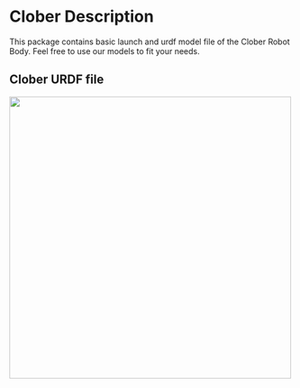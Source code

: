 # Clober Description
This package contains basic launch and urdf model file of the Clober Robot Body.
Feel free to use our models to fit your needs.

## Clober URDF file
<img align="center" src="https://github.com/clobot-git/clober/blob/noetic-devel/images/clober_description.png" width="500">

